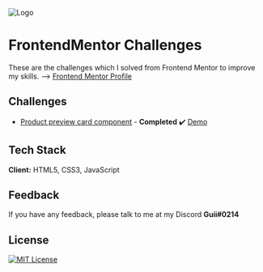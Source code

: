 
![Logo](https://www.frontendmentor.io/static/images/logo-desktop.svg)


# FrontendMentor Challenges

These are the challenges which I solved from Frontend Mentor to improve my skills. -->
[Frontend Mentor Profile](https://www.frontendmentor.io/profile/GuilhermeGuii)

## Challenges

- [Product preview card component](https://github.com/GuilhermeGuii/frontendmentor-challenges/tree/main/product-preview-card-component-main) - **Completed** :heavy_check_mark: [Demo](https://frontendmentor-challenges-01-guii.netlify.app/)


## Tech Stack

**Client:** HTML5, CSS3, JavaScript


## Feedback

If you have any feedback, please talk to me at my Discord **Guii#0214**


## License

[![MIT License](https://img.shields.io/badge/License-MIT-green.svg)](https://choosealicense.com/licenses/mit/)

